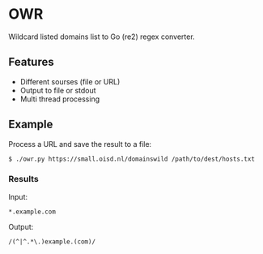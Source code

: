 # OWR

Wildcard listed domains list to Go (re2) regex converter.

## Features

- Different sourses (file or URL)
- Output to file or stdout
- Multi thread processing

## Example

Process a URL and save the result to a file:

```shell
$ ./owr.py https://small.oisd.nl/domainswild /path/to/dest/hosts.txt
```
### Results

Input:

```shell
*.example.com
```

Output:

```shell
/(^|^.*\.)example.(com)/
```

